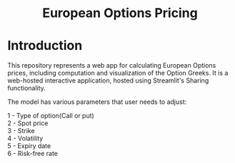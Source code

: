<h1 align="center">European Options Pricing </h1>

# Introduction

This repository represents a web app for calculating European Options prices, including computation and visualization of the Option Greeks. It is a web-hosted interactive application, hosted using Streamlit's Sharing functionality.

The model has various parameters that user needs to adjust:

1 - Type of option(Call or put)  
2 - Spot price  
3 - Strike  
4 - Volatility  
5 - Expiry date  
6 - Risk-free rate  

